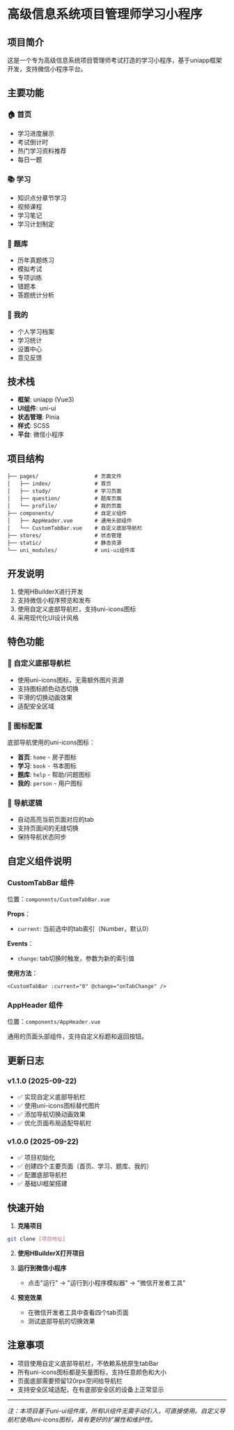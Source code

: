 # 高级信息系统项目管理师学习小程序

## 项目简介

这是一个专为高级信息系统项目管理师考试打造的学习小程序，基于uniapp框架开发，支持微信小程序平台。

## 主要功能

### 🏠 首页
- 学习进度展示
- 考试倒计时
- 热门学习资料推荐
- 每日一题

### 📚 学习
- 知识点分章节学习
- 视频课程
- 学习笔记
- 学习计划制定

### 📝 题库
- 历年真题练习
- 模拟考试
- 专项训练
- 错题本
- 答题统计分析

### 👤 我的
- 个人学习档案
- 学习统计
- 设置中心
- 意见反馈

## 技术栈

- **框架**: uniapp (Vue3)
- **UI组件**: uni-ui
- **状态管理**: Pinia
- **样式**: SCSS
- **平台**: 微信小程序

## 项目结构

```
├── pages/                  # 页面文件
│   ├── index/              # 首页
│   ├── study/              # 学习页面
│   ├── question/           # 题库页面
│   └── profile/            # 我的页面
├── components/             # 自定义组件
│   ├── AppHeader.vue       # 通用头部组件
│   └── CustomTabBar.vue    # 自定义底部导航栏
├── stores/                 # 状态管理
├── static/                 # 静态资源
└── uni_modules/            # uni-ui组件库

```

## 开发说明

1. 使用HBuilderX进行开发
2. 支持微信小程序预览和发布
3. 使用自定义底部导航栏，支持uni-icons图标
4. 采用现代化UI设计风格

## 特色功能

### 🎨 自定义底部导航栏
- 使用uni-icons图标，无需额外图片资源
- 支持图标颜色动态切换
- 平滑的切换动画效果
- 适配安全区域

### 🎯 图标配置
底部导航使用的uni-icons图标：
- **首页**: `home` - 房子图标
- **学习**: `book` - 书本图标  
- **题库**: `help` - 帮助/问题图标
- **我的**: `person` - 用户图标

### 🔄 导航逻辑
- 自动高亮当前页面对应的tab
- 支持页面间的无缝切换
- 保持导航状态同步

## 自定义组件说明

### CustomTabBar 组件
位置：`components/CustomTabBar.vue`

**Props**：
- `current`: 当前选中的tab索引（Number，默认0）

**Events**：
- `change`: tab切换时触发，参数为新的索引值

**使用方法**：
```vue
<CustomTabBar :current="0" @change="onTabChange" />
```

### AppHeader 组件
位置：`components/AppHeader.vue`

通用的页面头部组件，支持自定义标题和返回按钮。

## 更新日志

### v1.1.0 (2025-09-22)
- ✅ 实现自定义底部导航栏
- ✅ 使用uni-icons图标替代图片
- ✅ 添加导航切换动画效果
- ✅ 优化页面布局适配导航栏

### v1.0.0 (2025-09-22)
- ✅ 项目初始化
- ✅ 创建四个主要页面（首页、学习、题库、我的）
- ✅ 配置底部导航栏
- ✅ 基础UI框架搭建

## 快速开始

1. **克隆项目**
```bash
git clone [项目地址]
```

2. **使用HBuilderX打开项目**

3. **运行到微信小程序**
   - 点击"运行" → "运行到小程序模拟器" → "微信开发者工具"

4. **预览效果**
   - 在微信开发者工具中查看四个tab页面
   - 测试底部导航的切换效果

## 注意事项

- 项目使用自定义底部导航栏，不依赖系统原生tabBar
- 所有uni-icons图标都是矢量图标，支持任意颜色和大小
- 页面底部需要预留120rpx空间给导航栏
- 支持安全区域适配，在有底部安全区的设备上正常显示

---

*注：本项目基于uni-ui组件库，所有UI组件无需手动引入，可直接使用。自定义导航栏使用uni-icons图标，具有更好的扩展性和维护性。* 